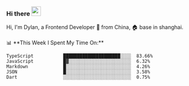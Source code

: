 ### Hi there <img src="https://media.giphy.com/media/hvRJCLFzcasrR4ia7z/giphy.gif" width="25px">

<!-- ![visitors](https://visitor-badge.glitch.me/badge?page_id=dislfyer.dislfyer) --!>

Hi, I'm Dylan, a Frontend Developer 🚀 from China, 🏠 base in shanghai.
<br/>
<br/>

📊 **This Week I Spent My Time On:**


<!--START_SECTION:waka-->

```text
TypeScript           █████████████████████░░░░  83.66%
JavaScript           █▓░░░░░░░░░░░░░░░░░░░░░░░  6.32%
Markdown             █░░░░░░░░░░░░░░░░░░░░░░░░  4.26%
JSON                 █░░░░░░░░░░░░░░░░░░░░░░░░  3.58%
Dart                 ░░░░░░░░░░░░░░░░░░░░░░░░░  0.75%
```

<!--END_SECTION:waka-->

<!--
**About Me:**
 -->

